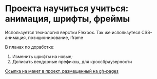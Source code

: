 #  Проекта научиться учиться: анимация, шрифты, фреймы
  
Используется технология верстки Flexbox. Так же использутеся CSS-анимация, позиционирование, iframe

В планах по доработке:  
1. Изменить шрифты на новые;  
2. Дописать вендорные префиксы, для кроссбраузерности

[Ссылка на макет в проект, размещенный на gh-pages](https://kotbegemot1.github.io/how-to-learn/)
